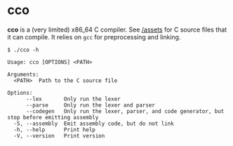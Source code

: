 # cco

**cco** is a (very limited) x86_64 C compiler. See [/assets](./assets/) for C source files that it can compile. It relies on `gcc` for preprocessing and linking.

```
$ ./cco -h

Usage: cco [OPTIONS] <PATH>

Arguments:
  <PATH>  Path to the C source file

Options:
      --lex       Only run the lexer
      --parse     Only run the lexer and parser
      --codegen   Only run the lexer, parser, and code generator, but stop before emitting assembly
  -S, --assembly  Emit assembly code, but do not link
  -h, --help      Print help
  -V, --version   Print version
```
